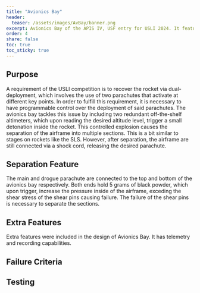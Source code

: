 ```yaml
---
title: "Avionics Bay"
header:
  teaser: /assets/images/AvBay/banner.png
excerpt: Avionics Bay of the APIS IV, USF entry for USLI 2024. It features dual parachute deployment capabilities, redundancy, telemetry, and camera system.
order: 4
share: false
toc: true
toc_sticky: true
---
```


## Purpose

A requirement of the USLI competition is to recover the rocket via dual-deployment, which involves the use of two parachutes that activate at different key points. In order to fulfill this requirement, it is necessary to have programmable control over the deployment of said parachutes. The avionics bay tackles this issue by including two redundant off-the-shelf altimeters, which upon reading the desired altitude level, trigger a small detonation inside the rocket. This controlled explosion causes the separation of the airframe into multiple sections. This is a bit similar to stages on rockets like the SLS. However, after separation, the airframe are still connected via a shock cord, releasing the desired parachute.


## Separation Feature

The main and drogue parachute are connected to the top and bottom of the avionics bay respectively. Both ends hold 5 grams of black powder, which upon trigger, increase the pressure inside of the airframe, exceding the shear stress of the shear pins causing failure. The failure of the shear pins is necessary to separate the sections.


## Extra Features
Extra features were included in the design of Avionics Bay. It has telemetry and recording capabilities.




## Failure Criteria





## Testing
